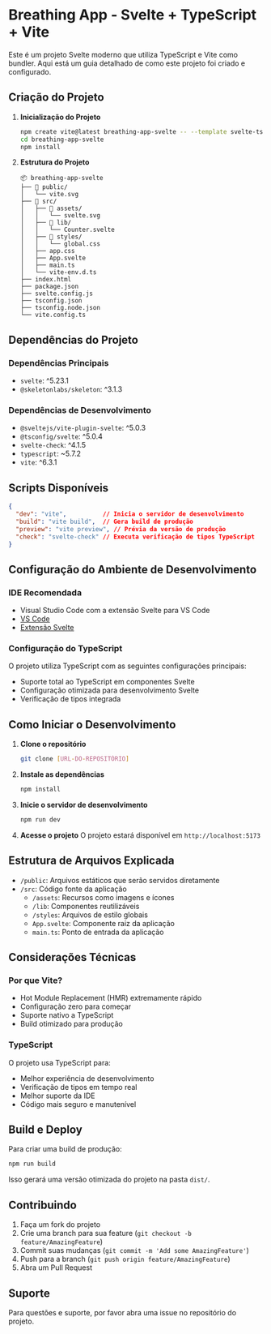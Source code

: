 # Breathing App - Svelte + TypeScript + Vite

Este é um projeto Svelte moderno que utiliza TypeScript e Vite como bundler. Aqui está um guia detalhado de como este projeto foi criado e configurado.

## Criação do Projeto

1. **Inicialização do Projeto**
   ```bash
   npm create vite@latest breathing-app-svelte -- --template svelte-ts
   cd breathing-app-svelte
   npm install
   ```

2. **Estrutura do Projeto**
   ```
   📦 breathing-app-svelte
   ├── 📂 public/
   │   └── vite.svg
   ├── 📂 src/
   │   ├── 📂 assets/
   │   │   └── svelte.svg
   │   ├── 📂 lib/
   │   │   └── Counter.svelte
   │   ├── 📂 styles/
   │   │   └── global.css
   │   ├── app.css
   │   ├── App.svelte
   │   ├── main.ts
   │   └── vite-env.d.ts
   ├── index.html
   ├── package.json
   ├── svelte.config.js
   ├── tsconfig.json
   ├── tsconfig.node.json
   └── vite.config.ts
   ```

## Dependências do Projeto

### Dependências Principais
- `svelte`: ^5.23.1
- `@skeletonlabs/skeleton`: ^3.1.3

### Dependências de Desenvolvimento
- `@sveltejs/vite-plugin-svelte`: ^5.0.3
- `@tsconfig/svelte`: ^5.0.4
- `svelte-check`: ^4.1.5
- `typescript`: ~5.7.2
- `vite`: ^6.3.1

## Scripts Disponíveis

```json
{
  "dev": "vite",          // Inicia o servidor de desenvolvimento
  "build": "vite build",  // Gera build de produção
  "preview": "vite preview", // Prévia da versão de produção
  "check": "svelte-check" // Executa verificação de tipos TypeScript
}
```

## Configuração do Ambiente de Desenvolvimento

### IDE Recomendada
- Visual Studio Code com a extensão Svelte para VS Code
- [VS Code](https://code.visualstudio.com/)
- [Extensão Svelte](https://marketplace.visualstudio.com/items?itemName=svelte.svelte-vscode)

### Configuração do TypeScript

O projeto utiliza TypeScript com as seguintes configurações principais:
- Suporte total ao TypeScript em componentes Svelte
- Configuração otimizada para desenvolvimento Svelte
- Verificação de tipos integrada

## Como Iniciar o Desenvolvimento

1. **Clone o repositório**
   ```bash
   git clone [URL-DO-REPOSITÓRIO]
   ```

2. **Instale as dependências**
   ```bash
   npm install
   ```

3. **Inicie o servidor de desenvolvimento**
   ```bash
   npm run dev
   ```

4. **Acesse o projeto**
   O projeto estará disponível em `http://localhost:5173`

## Estrutura de Arquivos Explicada

- `/public`: Arquivos estáticos que serão servidos diretamente
- `/src`: Código fonte da aplicação
  - `/assets`: Recursos como imagens e ícones
  - `/lib`: Componentes reutilizáveis
  - `/styles`: Arquivos de estilo globais
  - `App.svelte`: Componente raiz da aplicação
  - `main.ts`: Ponto de entrada da aplicação

## Considerações Técnicas

### Por que Vite?
- Hot Module Replacement (HMR) extremamente rápido
- Configuração zero para começar
- Suporte nativo a TypeScript
- Build otimizado para produção

### TypeScript
O projeto usa TypeScript para:
- Melhor experiência de desenvolvimento
- Verificação de tipos em tempo real
- Melhor suporte da IDE
- Código mais seguro e manutenível

## Build e Deploy

Para criar uma build de produção:
```bash
npm run build
```

Isso gerará uma versão otimizada do projeto na pasta `dist/`.

## Contribuindo

1. Faça um fork do projeto
2. Crie uma branch para sua feature (`git checkout -b feature/AmazingFeature`)
3. Commit suas mudanças (`git commit -m 'Add some AmazingFeature'`)
4. Push para a branch (`git push origin feature/AmazingFeature`)
5. Abra um Pull Request

## Suporte

Para questões e suporte, por favor abra uma issue no repositório do projeto.
